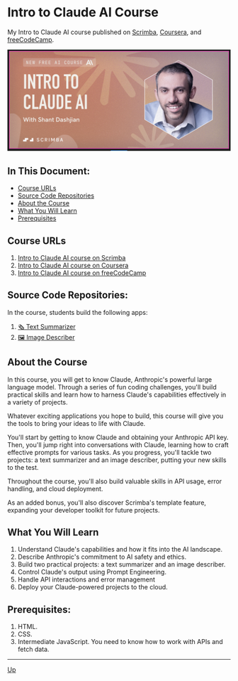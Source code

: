 # Intro to Claude AI Course
My Intro to Claude AI course published on [Scrimba](https://scrimba.com/claude-ai-c09gsmkso3?coupon=SHANT50), [Coursera](https://www.coursera.org/learn/intro-to-claude-ai), and [freeCodeCamp](https://www.youtube.com/watch?v=QfJB9d0J3Iw).

[<img src="images/course-card.png">](https://scrimba.com/claude-ai-c09gsmkso3?coupon=SHANT50)

## In This Document:
  - [Course URLs](#course-urls)
  - [Source Code Repositories](#source-code-repositories)
  - [About the Course](#about-the-course)
  - [What You Will Learn](#what-you-will-learn)
  - [Prerequisites](#prerequisites)

## Course URLs
1. [Intro to Claude AI course on Scrimba](https://scrimba.com/claude-ai-c09gsmkso3?coupon=SHANT50)
2. [Intro to Claude AI course on Coursera](https://www.coursera.org/learn/intro-to-claude-ai)
3. [Intro to Claude AI course on freeCodeCamp](https://www.youtube.com/watch?v=QfJB9d0J3Iw)

## Source Code Repositories:
In the course, students build the following apps:
1. [🗞️ Text Summarizer](https://github.com/shantdashjian/the-summarizer)
2. [🖼️ Image Describer](https://github.com/shantdashjian/the-describer)
   
## About the Course
In this course, you will get to know Claude, Anthropic's powerful large language model. Through a series of fun coding challenges, you'll build practical skills and learn how to harness Claude's capabilities effectively in a variety of projects.

Whatever exciting applications you hope to build, this course will give you the tools to bring your ideas to life with Claude.

You'll start by getting to know Claude and obtaining your Anthropic API key. Then, you'll jump right into conversations with Claude, learning how to craft effective prompts for various tasks. As you progress, you'll tackle two projects: a text summarizer and an image describer, putting your new skills to the test.

Throughout the course, you'll also build valuable skills in API usage, error handling, and cloud deployment.

As an added bonus, you'll also discover Scrimba's template feature, expanding your developer toolkit for future projects.

## What You Will Learn
1. Understand Claude's capabilities and how it fits into the AI landscape.
2. Describe Anthropic's commitment to AI safety and ethics.
3. Build two practical projects: a text summarizer and an image describer.
4. Control Claude's output using Prompt Engineering.
5. Handle API interactions and error management
6. Deploy your Claude-powered projects to the cloud.

## Prerequisites:
1. HTML.
2. CSS.
3. Intermediate JavaScript. You need to know how to work with APIs and fetch data.
   
<hr>

[Up](README.md)

